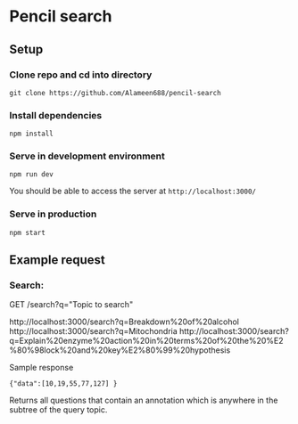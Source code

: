 # Pencil search


## Setup

### Clone repo and cd into directory
```
git clone https://github.com/Alameen688/pencil-search
```

### Install dependencies
```
npm install
```
### Serve in development environment
```
npm run dev
```
You should be able to access the server at `http://localhost:3000/`
### Serve in production
```
npm start
```

## Example request

### Search:

GET /search?q="Topic to search"

http://localhost:3000/search?q=Breakdown%20of%20alcohol
http://localhost:3000/search?q=Mitochondria
http://localhost:3000/search?q=Explain%20enzyme%20action%20in%20terms%20of%20the%20%E2%80%98lock%20and%20key%E2%80%99%20hypothesis

Sample response
```
{"data":[10,19,55,77,127] }
```

Returns all questions that contain an annotation which is anywhere in the subtree of the query topic. 